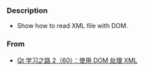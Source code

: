 ### Description
* Show how to read XML file with DOM.    

### From  
* [Qt 学习之路 2（60）：使用 DOM 处理 XML](https://www.devbean.net/2013/08/qt-study-road-2-read-xml-with-dom/)
